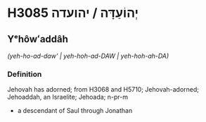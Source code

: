 # H3085 יְהוֹעַדָּה / יהועדה

## Yᵉhôwʻaddâh

_(yeh-ho-ad-daw' | yeh-hoh-ad-DAW | yeh-hoh-ah-DA)_

### Definition

Jehovah has adorned; from H3068 and H5710; Jehovah-adorned; Jehoaddah, an Israelite; Jehoada; n-pr-m

- a descendant of Saul through Jonathan
